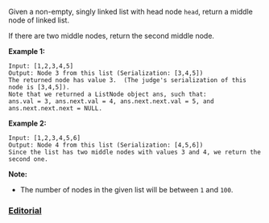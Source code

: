 Given a non-empty, singly linked list with head node `head`, return a middle node of linked list.

If there are two middle nodes, return the second middle node.

 

**Example 1:**

```
Input: [1,2,3,4,5]
Output: Node 3 from this list (Serialization: [3,4,5])
The returned node has value 3.  (The judge's serialization of this node is [3,4,5]).
Note that we returned a ListNode object ans, such that:
ans.val = 3, ans.next.val = 4, ans.next.next.val = 5, and ans.next.next.next = NULL.
```

**Example 2:**

```
Input: [1,2,3,4,5,6]
Output: Node 4 from this list (Serialization: [4,5,6])
Since the list has two middle nodes with values 3 and 4, we return the second one.
```

 

**Note:**

- The number of nodes in the given list will be between `1` and `100`.

### [Editorial](https://leetcode.com/articles/middle-of-the-linked-list/)
